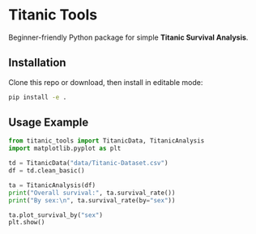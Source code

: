 # Titanic Tools

Beginner-friendly Python package for simple **Titanic Survival Analysis**.

## Installation
Clone this repo or download, then install in editable mode:

```bash
pip install -e .
```

## Usage Example

```python
from titanic_tools import TitanicData, TitanicAnalysis
import matplotlib.pyplot as plt

td = TitanicData("data/Titanic-Dataset.csv")
df = td.clean_basic()

ta = TitanicAnalysis(df)
print("Overall survival:", ta.survival_rate())
print("By sex:\n", ta.survival_rate(by="sex"))

ta.plot_survival_by("sex")
plt.show()
```
